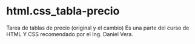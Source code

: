 # html.css_tabla-precio
Tarea de tablas de precio (original y el cambio)
Es una parte del curso de HTML Y CSS recomendado por el Ing. Daniel Vera.
